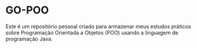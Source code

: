 # GO-POO
Este é um repositório pessoal criado para armazenar meus estudos práticos sobre Programação Orientada a Objetos (POO) usando a linguagem de programação Java.
